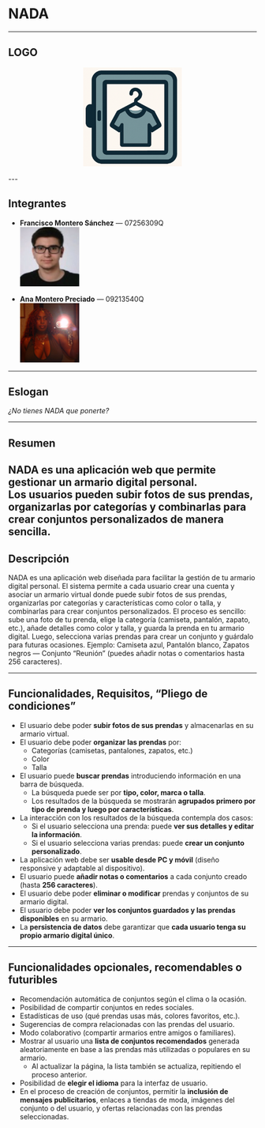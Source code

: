 # NADA

---

## LOGO  
<p align="center">
  <img src="src/images/logo.png" alt="Logo NADA" width="200"/>
</p>
---

## Integrantes
- **Francisco Montero Sánchez** — 07256309Q  
  <img src="src/images/francisco.jpg" alt="Foto Francisco" width="120"/>

- **Ana Montero Preciado** — 09213540Q  
  <img src="src/images/ana.jpg" alt="Foto Ana" width="120"/>
---

## Eslogan    
*¿No tienes NADA que ponerte?* 

---

## Resumen
**NADA** es una aplicación web que permite gestionar un **armario digital personal**.  
Los usuarios pueden subir fotos de sus prendas, organizarlas por categorías y combinarlas para crear conjuntos personalizados de manera sencilla.
---

## Descripción  
NADA es una aplicación web diseñada para facilitar la gestión de tu armario digital personal. El sistema permite a cada usuario crear una cuenta y asociar un armario virtual donde puede subir fotos de sus prendas, organizarlas por categorías y características como color o talla, y combinarlas para crear conjuntos personalizados.
El proceso es sencillo: sube una foto de tu prenda, elige la categoría (camiseta, pantalón, zapato, etc.), añade detalles como color y talla, y guarda la prenda en tu armario digital. Luego, selecciona varias prendas para crear un conjunto y guárdalo para futuras ocasiones.
Ejemplo: Camiseta azul, Pantalón blanco, Zapatos negros — Conjunto “Reunión” (puedes añadir notas o comentarios hasta 256 caracteres).

---

## Funcionalidades, Requisitos, “Pliego de condiciones”  
- El usuario debe poder **subir fotos de sus prendas** y almacenarlas en su armario virtual.
- El usuario debe poder **organizar las prendas** por:
    - Categorías (camisetas, pantalones, zapatos, etc.)
    - Color
    - Talla
- El usuario puede **buscar prendas** introduciendo información en una barra de búsqueda.
    - La búsqueda puede ser por **tipo, color, marca o talla**.
    - Los resultados de la búsqueda se mostrarán **agrupados primero por tipo de prenda y luego por características**.
- La interacción con los resultados de la búsqueda contempla dos casos:
    - Si el usuario selecciona una prenda: puede **ver sus detalles y editar la información**.
    - Si el usuario selecciona varias prendas: puede **crear un conjunto personalizado**.
- La aplicación web debe ser **usable desde PC y móvil** (diseño responsive y adaptable al dispositivo).
- El usuario puede **añadir notas o comentarios** a cada conjunto creado (hasta **256 caracteres**).
- El usuario debe poder **eliminar o modificar** prendas y conjuntos de su armario digital.
- El usuario debe poder **ver los conjuntos guardados y las prendas disponibles** en su armario.
- La **persistencia de datos** debe garantizar que **cada usuario tenga su propio armario digital único**.

---

## Funcionalidades opcionales, recomendables o futuribles
- Recomendación automática de conjuntos según el clima o la ocasión.
- Posibilidad de compartir conjuntos en redes sociales.
- Estadísticas de uso (qué prendas usas más, colores favoritos, etc.).
- Sugerencias de compra relacionadas con las prendas del usuario.
- Modo colaborativo (compartir armarios entre amigos o familiares).
- Mostrar al usuario una **lista de conjuntos recomendados** generada aleatoriamente en base a las prendas más utilizadas o populares en su armario.
    - Al actualizar la página, la lista también se actualiza, repitiendo el proceso anterior.
- Posibilidad de **elegir el idioma** para la interfaz de usuario.
- En el proceso de creación de conjuntos, permitir la **inclusión de mensajes publicitarios**, enlaces a tiendas de moda, imágenes del conjunto o del usuario, y ofertas relacionadas con las prendas seleccionadas.

<!--
# mirame a ver que te parece poner esto:

# Armario Virtual — Detalles Técnicos

---

## Tecnologías Utilizadas
- **Backend**: Java con Spring Boot.
- **Frontend**: *(por definir, ej. React, Angular o Thymeleaf)*.
- **Base de Datos**: MySQL (con soporte inicial en memoria mediante H2, según la asignatura).
- **Almacenamiento de Imágenes**: Por definir (posible servicio externo o sistema de ficheros).
- **Control de Versiones**: Git y GitHub.
- **Gestión de Dependencias y Build**: Maven.

---

## Estructura del Proyecto
- `src/main/java`: Código fuente de la aplicación.
- `src/main/resources`: Recursos estáticos y archivos de configuración.
- `src/test/java`: Pruebas unitarias e integración.
- `pom.xml`: Configuración de Maven.
- `README.md`: Documentación principal del proyecto.
- `docs/`: Documentación adicional y guías de usuario.
- `config/`: Configuraciones específicas por entorno.
- `scripts/`: Scripts de automatización.
- `lib/`: Librerías externas.
- `logs/`: Archivos de registro de la aplicación.
- `build/`: Archivos generados en el proceso de construcción.

---

## Autores
- **Ana Montero Preciado** — [GitHub](https://github.com/amonterooq)
- **Francisco Montero Sánchez** — [GitHub](https://github.com/fmonteroi)  
-->

